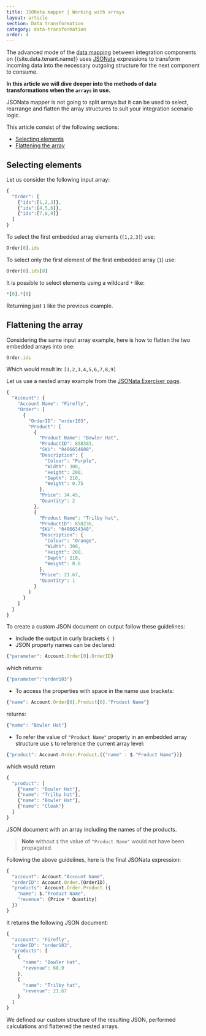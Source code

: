 ```yaml
---
title: JSONata mapper | Working with arrays
layout: article
section: Data transformation
category: data-transformation
order: 4
---
```


The advanced mode of the [data mapping](mapping-data#using-advanced-mapping-mode)
between integration components on {{site.data.tenant.name}} uses
[JSONata](http://jsonata.org) expressions to transform incoming data into the
necessary outgoing structure for the next component to consume.

**In this article we will dive deeper into the methods of data transformations when the `arrays` in use.**

JSONata mapper is not going to split arrays but it can be used to select,
rearrange and flatten the array structures to suit your integration scenario logic.

This article consist of the following sections:

*   [Selecting elements](#selecting-elements)
*   [Flattening the array](#flattening-the-array)


## Selecting elements

Let us consider the following input array:

```js
{
  "Order": [
    {"ids":[1,2,3]},
    {"ids":[4,5,6]},
    {"ids":[7,8,9]}
  ]
}
```

To select the first embedded array elements (`[1,2,3]`) use:
```js
Order[0].ids
```

To select only the first element of the first embedded array (`1`) use:

```js
Order[0].ids[0]
```

It is possible to select elements using a wildcard `*` like:

```js
*[0].*[0]
```

Returning just `1` like the previous example.

## Flattening the array

Considering the same input array example, here is how to flatten the two
embedded arrays into one:

```js
Order.ids
```

Which would result in: `[1,2,3,4,5,6,7,8,9]`

Let us use a nested array example from the [JSONata Exerciser page](http://try.jsonata.org/).

```js
{
  "Account": {
    "Account Name": "Firefly",
    "Order": [
      {
        "OrderID": "order103",
        "Product": [
          {
            "Product Name": "Bowler Hat",
            "ProductID": 858383,
            "SKU": "0406654608",
            "Description": {
              "Colour": "Purple",
              "Width": 300,
              "Height": 200,
              "Depth": 210,
              "Weight": 0.75
            },
            "Price": 34.45,
            "Quantity": 2
          },
          {
            "Product Name": "Trilby hat",
            "ProductID": 858236,
            "SKU": "0406634348",
            "Description": {
              "Colour": "Orange",
              "Width": 300,
              "Height": 200,
              "Depth": 210,
              "Weight": 0.6
            },
            "Price": 21.67,
            "Quantity": 1
          }
        ]
      }
    ]
  }
}
```
To create a custom JSON document on output follow these guidelines:

*   Include the output in curly brackets `{ }`
*   JSON property names can be declared:
```js
{"parameter": Account.Order[0].OrderID}
```
which returns:
```js
{"parameter":"order103"}
```
*   To access the properties with space in the name use brackets:
```js
{"name": Account.Order[0].Product[0]."Product Name"}
```
 returns:
```js
{"name": "Bowler Hat"}
```
*   To refer the value of `"Product Name"` property in an embedded array structure use `$` to reference the current array level:
```js
{"product": Account.Order.Product.({"name" : $."Product Name"})}
```
which would return
```js
{
  "product": [
    {"name": "Bowler Hat"},
    {"name": "Trilby hat"},
    {"name": "Bowler Hat"},
    {"name": "Cloak"}
  ]
}
```
JSON document with an array including the names of the products.
> **Note** without `$` the value of `"Product Name"` would not have been propagated.

Following the above guidelines, here is the final JSONata expression:

```js
{
  "account": Account."Account Name",
  "orderID": Account.Order.(OrderID),
  "products": Account.Order.Product.({
    "name": $."Product Name",
    "revenue": (Price * Quantity)
  })
}
```
It returns the following JSON document:

```js
{
  "account": "Firefly",
  "orderID": "order103",
  "products": [
    {
      "name": "Bowler Hat",
      "revenue": 68.9
    },
    {
      "name": "Trilby hat",
      "revenue": 21.67
    }
  ]
}
```

We defined our custom structure of the resulting JSON, performed calculations
and flattened the nested arrays.

